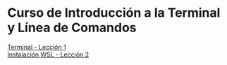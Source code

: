 # Curso de Introducción a la Terminal y Línea de Comandos

[Terminal - Lección 1](./docu/terminal.md)  
[Instalación WSL - Lección 2](./docu/wsl_installation.md)
